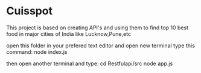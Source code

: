 # Cuisspot
This project is based on creating API's and using them to find top 10 best food in major cities of India like Lucknow,Pune,etc

open this folder in your prefered text editor and open new terminal
type this command:
node index.js

then open another terminal and type:
cd Restfulapi/src
node app.js
